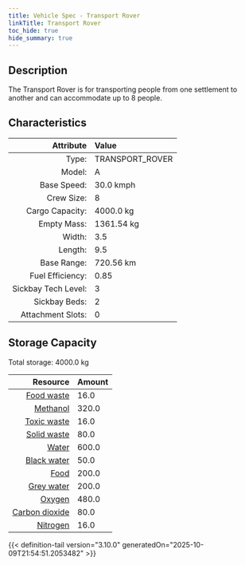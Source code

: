 ```yaml
---
title: Vehicle Spec - Transport Rover
linkTitle: Transport Rover
toc_hide: true
hide_summary: true
---
```

<!-- This is generated by the MarsSim HelpGenertor, do not edit. -->

## Description
The Transport Rover is for transporting people from one settlement to another&#10;&#9;&#9;&#9;and can accommodate up to 8 people.

## Characteristics

| Attribute      | Value |
|--------:|:------|
|Type:|TRANSPORT_ROVER|
|Model:|A|
|Base Speed:|30.0 kmph|
|Crew Size:|8|
|Cargo Capacity:|4000.0 kg|
|Empty Mass:|1361.54 kg|
|Width:|3.5|
|Length:|9.5|
|Base Range:|720.56 km|
|Fuel Efficiency:|0.85|
|Sickbay Tech Level:|3|
|Sickbay Beds:|2|
|Attachment Slots:|0|


## Storage Capacity

Total storage: 4000.0 kg

| Resource      | Amount |
|--------:|:------|
|[Food waste](/docs/definitions/resource/food-waste)|16.0|
|[Methanol](/docs/definitions/resource/methanol)|320.0|
|[Toxic waste](/docs/definitions/resource/toxic-waste)|16.0|
|[Solid waste](/docs/definitions/resource/solid-waste)|80.0|
|[Water](/docs/definitions/resource/water)|600.0|
|[Black water](/docs/definitions/resource/black-water)|50.0|
|[Food](/docs/definitions/resource/food)|200.0|
|[Grey water](/docs/definitions/resource/grey-water)|200.0|
|[Oxygen](/docs/definitions/resource/oxygen)|480.0|
|[Carbon dioxide](/docs/definitions/resource/carbon-dioxide)|80.0|
|[Nitrogen](/docs/definitions/resource/nitrogen)|16.0|


{{< definition-tail version="3.10.0" generatedOn="2025-10-09T21:54:51.2053482" >}}

